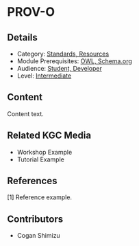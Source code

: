 # PROV-O
## Details
* Category: [Standards, Resources](../categories/Standards,_Resources.md)
* Module Prerequisites: [OWL, Schema.org](../modules/OWL,_Schema.org.md)
* Audience: [Student, Developer](../audiences/Student,_Developer.md)
* Level: [Intermediate](../levels/Intermediate.md)

## Content
Content text.

## Related KGC Media
* Workshop Example
* Tutorial Example

## References
[1] Reference example.

## Contributors
* Cogan Shimizu
